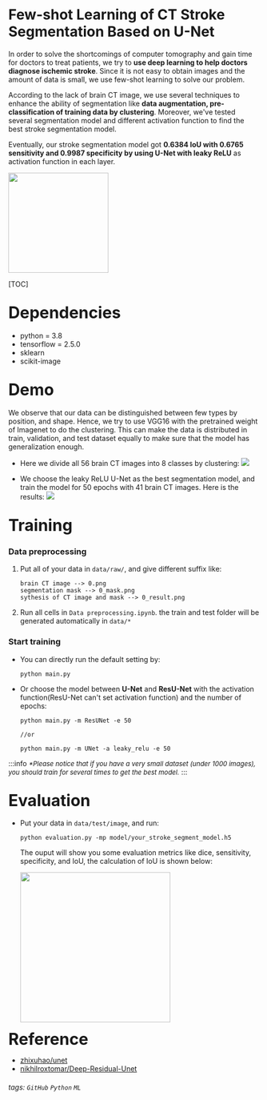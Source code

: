 # Few-shot Learning of CT Stroke Segmentation Based on U-Net

In order to solve the shortcomings of computer tomography and gain time for doctors to treat patients, we try to **use deep learning to help doctors diagnose ischemic stroke**. Since it is not easy to obtain images and the amount of data is small, we use few-shot learning to solve our problem.

According to the lack of brain CT image, we use several techniques to enhance the ability of segmentation like **data augmentation, pre-classification of training data by clustering**. Moreover, we've tested several segmentation model and different activation function to find the best stroke segmentation model. 

Eventually, our stroke segmentation model got **0.6384 IoU with 0.6765 sensitivity and 0.9987 specificity by using U-Net with leaky ReLU** as activation function in each layer. 

<img src=https://i.imgur.com/yBW0Uyw.jpg width=200><br>

[TOC]

<font size=6>**Dependencies**</font>
---
- python = 3.8
- tensorflow = 2.5.0
- sklearn
- scikit-image

<font size=6>**Demo**</font>
---
We observe that our data can be distinguished between few types by position, and shape. Hence, we try to use VGG16 with the pretrained weight of Imagenet to do the clustering. This can make the data is distributed in train, validation, and test dataset equally to make sure that the model has generalization enough.

- Here we divide all 56 brain CT images into 8 classes by clustering: 
![](https://i.imgur.com/saHLJz6.jpg)

- We choose the leaky ReLU U-Net as the best segmentation model, and train the model for 50 epochs with 41 brain CT images. Here is the results:
![](https://i.imgur.com/7Vhpy5p.png)

<font size=6>**Training**</font>
---
### Data preprocessing
1. Put all of your data in `data/raw/`, and give different suffix like:
    ```
    brain CT image --> 0.png
    segmentation mask --> 0_mask.png
    sythesis of CT image and mask --> 0_result.png
    ```
2. Run all cells in `Data preprocessing.ipynb`. the train and test folder will be generated automatically in `data/*`

### Start training
* You can directly run the default setting by:
    ```
    python main.py
    ````
* Or choose the model between **U-Net** and **ResU-Net** with the activation function(ResU-Net can't set activation function) and the number of epochs:
    ```
    python main.py -m ResUNet -e 50

    //or

    python main.py -m UNet -a leaky_relu -e 50
    ```

:::info
<font size=2>*\*Please notice that if you have a very small dataset (under 1000 images), you should train for several times to get the best model.*</font>
:::

<font size=6>**Evaluation**</font>
---
* Put your data in `data/test/image`, and run:
    ```
    python evaluation.py -mp model/your_stroke_segment_model.h5
    ```
    The ouput will show you some evaluation metrics like dice, sensitivity, specificity, and IoU, the calculation of IoU is shown below:
    
    <img src=https://i.imgur.com/gTREo0x.png width=300>

<font size=6>**Reference**</font>
* [zhixuhao/unet](https://github.com/zhixuhao/unet)
* [nikhilroxtomar/Deep-Residual-Unet](https://github.com/nikhilroxtomar/Deep-Residual-Unet)

###### tags: `GitHub` `Python` `ML`
